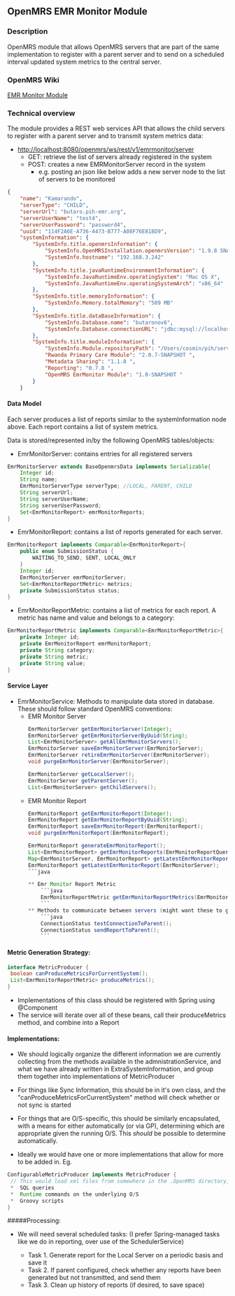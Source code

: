 ## OpenMRS EMR Monitor Module

### Description
OpenMRS module that allows OpenMRS servers that are part of the same implementation to register with a parent server and to send on a scheduled interval updated system metrics to the central server.

### OpenMRS Wiki
[EMR Monitor Module](https://wiki.openmrs.org/display/projects/EMR+Monitor+Module)

### Technical overview
The module provides a REST web services API that allows the child servers to register with a parent server and to transmit system metrics data:

- [http://localhost:8080/openmrs/ws/rest/v1/emrmonitor/server](http://localhost:8080/openmrs/ws/rest/v1/emrmonitor/server)
    * GET: retrieve the list of servers already registered in the system
    * POST: creates a new EMRMonitorServer record in the system
        - e.g. posting an json like below adds a new server node to the list of servers to be monitored

```json
{
    "name": "Kamarando",
    "serverType": "CHILD",
    "serverUrl": "butaro.pih-emr.org",
    "serverUserName": "test4",
    "serverUserPassword": "password4",
    "uuid": "114F2A6E-A736-4473-B777-A08F76E818D9",
    "systemInformation": {
        "SystemInfo.title.openmrsInformation": {
            "SystemInfo.OpenMRSInstallation.openmrsVersion": "1.9.8 SNAPSHOT Build c3f109",
            "SystemInfo.hostname": "192.168.3.242"
        },
        "SystemInfo.title.javaRuntimeEnvironmentInformation": {
            "SystemInfo.JavaRuntimeEnv.operatingSystem": "Mac OS X",
            "SystemInfo.JavaRuntimeEnv.operatingSystemArch": "x86_64"
        },
        "SystemInfo.title.memoryInformation": {
            "SystemInfo.Memory.totalMemory": "509 MB"
        },
        "SystemInfo.title.dataBaseInformation": {
            "SystemInfo.Database.name": "butaronov6",
            "SystemInfo.Database.connectionURL": "jdbc:mysql://localhost:3306/butaronov6?autoReconnect=true&sessionVariables=storage_engine=InnoDB&useUnicode=true&characterEncoding=UTF-8",
        },
        "SystemInfo.title.moduleInformation": {
            "SystemInfo.Module.repositoryPath": "/Users/cosmin/pih/server-config/openmrs-rwanda-rwink/modules",
            "Rwanda Primary Care Module": "2.0.7-SNAPSHOT ",
            "Metadata Sharing": "1.1.8 ",
            "Reporting": "0.7.8 ",
            "OpenMRS EmrMonitor Module": "1.0-SNAPSHOT "
        }
    }
```

#### Data Model
Each server produces a list of reports similar to the systemInformation node above. Each report contains a list of system metrics.

Data is stored/represented in/by the following OpenMRS tables/objects:
* EmrMonitorServer: contains entries for all registered servers
```java
EmrMonitorServer extends BaseOpenmrsData implements Serializable{
    Integer id;
    String name;
    EmrMonitorServerType serverType; //LOCAL, PARENT, CHILD
    String serverUrl;
    String serverUserName;
    String serverUserPassword;
    Set<EmrMonitorReport> emrMonitorReports;
}
```
* EmrMonitorReport: contains a list of reports generated for each server.
```java
EmrMonitorReport implements Comparable<EmrMonitorReport>{
    public enum SubmissionStatus {
        WAITING_TO_SEND, SENT, LOCAL_ONLY
    }
    Integer id;
    EmrMonitorServer emrMonitorServer;
    Set<EmrMonitorReportMetric> metrics;
    private SubmissionStatus status;
}
```
* EmrMonitorReportMetric: contains a list of metrics for each report. A metric has name and value and belongs to a category:
```java
EmrMonitorReportMetric implements Comparable<EmrMonitorReportMetric>{
    private Integer id;
    private EmrMonitorReport emrMonitorReport;
    private String category;
    private String metric;
    private String value;
}
```
#### Service Layer

* EmrMonitorService: Methods to manipulate data stored in database. These should follow standard OpenMRS conventions:
  * EMR Monitor Server
    ```java
    EmrMonitorServer getEmrMonitorServer(Integer);
    EmrMonitorServer getEmrMonitorServerByUuid(String);
    List<EmrMonitorServer> getAllEmrMonitorServers();
    EmrMonitorServer saveEmrMonitorServer(EmrMonitorServer);
    EmrMonitorServer retireEmrMonitorServer(EmrMonitorServer);
    void purgeEmrMonitorServer(EmrMonitorServer);

    EmrMonitorServer getLocalServer();
    EmrMonitorServer getParentServer();
    List<EmrMonitorServer> getChildServers();
    ```
  * EMR Monitor Report
    ```java
    EmrMonitorReport getEmrMonitorReport(Integer);
    EmrMonitorReport getEmrMonitorReportByUuid(String);
    EmrMonitorReport saveEmrMonitorReport(EmrMonitorReport);
    void purgeEmrMonitorReport(EmrMonitorReport);

    EmrMonitorReport generateEmrMonitorReport();
    List<EmrMonitorReport> getEmrMonitorReports(EmrMonitorReportQuery);
    Map<EmrMonitorServer, EmrMonitorReport> getLatestEmrMonitorReports();
    EmrMonitorReport getLatestEmrMonitorReport(EmrMonitorServer);
    ```java

    ** Emr Monitor Report Metric
        ```java
        EmrMonitorReportMetric getEmrMonitorReportMetrics(EmrMonitorReportMetricQuery);
        ```
    ** Methods to communicate between servers (might want these to go in a different class)
        ```java
        ConnectionStatus testConnectionToParent();
        ConnectionStatus sendReportToParent();
        ```


#### Metric Generation Strategy:
```java
interface MetricProducer {
 boolean canProduceMetricsForCurrentSystem();
 List<EmrMonitorReportMetric> produceMetrics();
}
```
* Implementations of this class should be registered with Spring using @Component
* The service will iterate over all of these beans, call their produceMetrics method, and combine into a Report

#### Implementations:

* We should logically organize the different information we are currently collecting from
the methods available in the admnistrationService, and what we have already written in ExtraSystemInformation,
and group them together into implementations of MetricProducer

* For things like Sync Information, this should be in it's own class, and the "canProduceMetricsForCurrentSystem"
method will check whether or not sync is started

* For things that are O/S-specific, this should be similarly encapsulated, with a means for either automatically (or via GP),
determining which are appropriate given the running O/S.  This _should_ be possible to determine automatically.

* Ideally we would have one or more implementations that allow for more to be added in.  Eg.
```java
ConfigurableMetricProducer implements MetricProducer {
 // This would load xml files from somewhere in the .OpenMRS directory, parse these, and allow for executing things like:
 *  SQL queries
 *  Runtime commands on the underlying O/S
 *  Groovy scripts
}
```
#####Processing:
* We will need several scheduled tasks:
(I prefer Spring-managed tasks like we do in reporting, over use of the SchedulerService)

    * Task 1. Generate report for the Local Server on a periodic basis and save it
    * Task 2. If parent configured, check whether any reports have been generated but not transmitted, and send them
    * Task 3. Clean up history of reports (if desired, to save space)